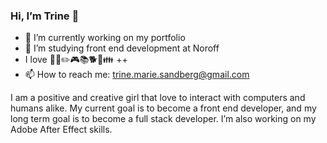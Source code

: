 ### Hi, I’m Trine 👋

- 🔭 I’m currently working on my portfolio
- 🌱 I’m studying front end development at Noroff
- I love 🍪🎨✏️🎮📚🐕🐶👪 ++
- 📫 How to reach me: trine.marie.sandberg@gmail.com

I am a positive and creative girl that love to interact with computers and humans alike.
My current goal is to become a front end developer, and my long term goal is to become a full stack developer.
I’m also working on my Adobe After Effect skills. 
